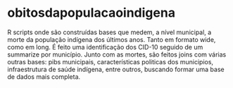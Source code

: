 # obitosdapopulacaoindigena

R scripts onde são construídas bases que medem, a nível municipal, a morte da população indígena dos últimos anos. Tanto em formato wide, como em long. É feito uma identificação dos CID-10 seguido de um summarize por município. Junto com as mortes, são feitos joins com várias outras bases: pibs municipais, características politicas dos municipios, infraestrutura de saúde indígena, entre outros, buscando formar uma base de dados mais completa.
